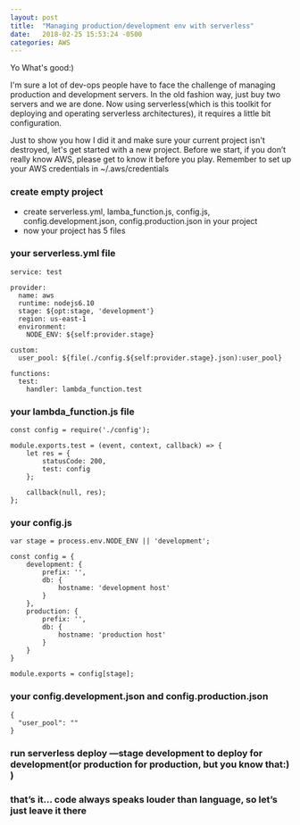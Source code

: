 ```yaml
---
layout: post
title:  "Managing production/development env with serverless"
date:   2018-02-25 15:53:24 -0500
categories: AWS
---
```

Yo What's good:)

I'm sure a lot of dev-ops people have to face the challenge of managing production and development servers. In the old fashion way, just buy two servers and we are done. Now using serverless(which is this toolkit for deploying and operating serverless architectures), it requires a little bit configuration.

Just to show you how I did it and make sure your current project isn't destroyed, let's get started with a new project.
Before we start, if you don’t really know AWS, please get to know it before you play.
Remember to set up your AWS credentials in ~/.aws/credentials

### create empty project
* create serverless.yml, lamba_function.js, config.js, config.development.json, config.production.json in your project
* now your project has 5 files

### your serverless.yml file
```
service: test

provider:
  name: aws
  runtime: nodejs6.10
  stage: ${opt:stage, 'development'}
  region: us-east-1
  environment:
    NODE_ENV: ${self:provider.stage}

custom:
  user_pool: ${file(./config.${self:provider.stage}.json):user_pool}

functions:
  test:
    handler: lambda_function.test
```

### your lambda_function.js file
```
const config = require('./config');

module.exports.test = (event, context, callback) => {
    let res = {
        statusCode: 200,
        test: config
    };

    callback(null, res);
};
```

### your config.js
```
var stage = process.env.NODE_ENV || 'development';

const config = {
    development: {
        prefix: '',
        db: {
            hostname: 'development host'
        }
    },
    production: {
        prefix: '',
        db: {
            hostname: 'production host'
        }
    }
}

module.exports = config[stage];
```

### your config.development.json and config.production.json
```
{
  "user_pool": ""
}
```

### run serverless deploy —stage development to deploy for development(or production for production, but you know that:) )
### that’s it… code always speaks louder than language, so let’s just leave it there 


